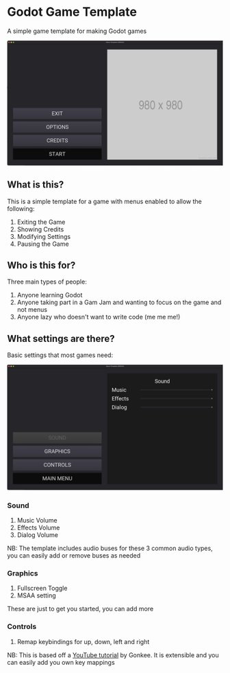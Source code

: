 # Godot Game Template
A simple game template for making Godot games

![The main menu of the Godot game template](Docs/MainMenu.png)

## What is this?

This is a simple template for a game with menus enabled to allow the following:

1. Exiting the Game
2. Showing Credits
3. Modifying Settings
4. Pausing the Game

## Who is this for?

Three main types of people:

1. Anyone learning Godot
2. Anyone taking part in a Gam Jam and wanting to focus on the game and not menus
3. Anyone lazy who doesn't want to write code (me me me!)

## What settings are there?

Basic settings that most games need:

![The sound option menu](Docs/Sound.png)

### Sound

1. Music Volume
2. Effects Volume
3. Dialog Volume

NB: The template includes audio buses for these 3 common audio types, you can easily add or remove buses as needed

### Graphics

1. Fullscreen Toggle
2. MSAA setting

These are just to get you started, you can add more

### Controls

1. Remap keybindings for up, down, left and right

NB: This is based off a [YouTube tutorial](https://youtu.be/I_Kzb-d-SvM) by Gonkee. It is extensible and you can easily add you own key mappings
